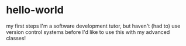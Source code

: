 # hello-world
my first steps
I'm a software development tutor, but haven't (had to) use version control systems before
I'd like to use this with my advanced classes!
